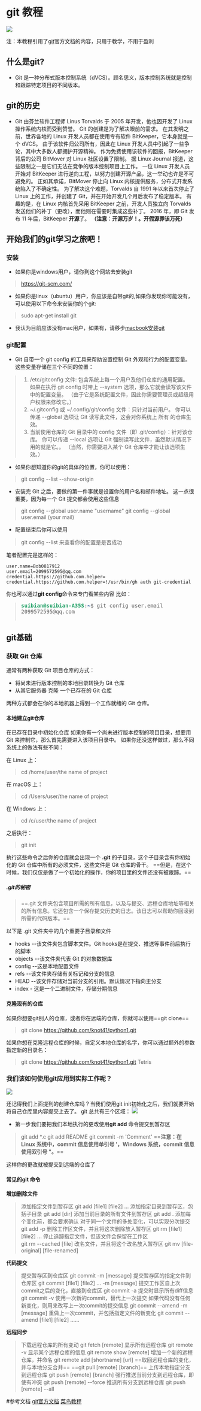# git 教程
![](https://git-scm.com/images/logo@2x.png)

注：本教程引用了[git](https://git-scm.com/)官方文档的内容，只用于教学，不用于盈利

## 什么是git?
+ Git 是一种分布式版本控制系统（dVCS）。顾名思义，版本控制系统就是控制和跟踪特定项目的不同版本。
## git的历史
+ Git 由芬兰软件工程师 Linus Torvalds 于 2005 年开发，他也因开发了 Linux 操作系统内核而受到赞誉。 Git 的创建是为了解决眼前的需求。 在其发明之前，世界各地的 Linux 开发人员都在使用专有软件 BitKeeper，它本身就是一个 dVCS。 由于该软件归公司所有，因此在 Linux 开发人员中引起了一些争论，其中大多数人都拥护开源精神。 作为免费使用该软件的回报，BitKeeper 背后的公司 BitMover 对 Linux 社区设置了限制。 据 Linux Journal 报道，这些限制之一是它们无法在竞争的版本控制项目上工作。 一位 Linux 开发人员开始对 BitKeeper 进行逆向工程，以努力创建开源产品，这一举动也许是不可避免的。 正如其承诺，BitMover 停止向 Linux 内核提供服务，分布式开发系统陷入了不确定性。 为了解决这个难题，Torvalds 自 1991 年以来首次停止了 Linux 上的工作，并创建了 Git，并在开始开发几个月后发布了稳定版本。 有趣的是，在 Linux 内核首先采用 BitKeeper 之前，开发人员独立向 Torvalds 发送他们的补丁（更改），而他则在需要时集成这些补丁。 2016 年，即 Git 发布 11 年后，BitKeeper **开源**了。
**（注意：开源万岁！。开假源罪该万死）**
## 开始我们的git学习之旅吧！
### 安装
+ 如果你是windows用户，请你到这个网站去安装git
> https://git-scm.com/
+ 如果你是linux（ubuntu）用户，你应该是自带git的,如果你发现你可能没有，可以使用以下命令来安装你的个git:
> sudo apt-get install git
+ 我认为目前应该没有mac用户，如果有，请移步[macbook安装git](https://www.atlassian.com/git/tutorials/install-git)
### git配置
+ Git 自带一个 git config 的工具来帮助设置控制 Git 外观和行为的配置变量。 这些变量存储在三个不同的位置：
>1. /etc/gitconfig 文件: 包含系统上每一个用户及他们仓库的通用配置。 如果在执行 git config 时带上 --system 选项，那么它就会读写该文件中的配置变量。 （由于它是系统配置文件，因此你需要管理员或超级用户权限来修改它。）
>2. ~/.gitconfig 或 ~/.config/git/config 文件：只针对当前用户。 你可以传递 --global 选项让 Git 读写此文件，这会对你系统上 所有 的仓库生效。
>3. 当前使用仓库的 Git 目录中的 config 文件（即 .git/config）：针对该仓库。 你可以传递 --local 选项让 Git 强制读写此文件，虽然默认情况下用的就是它。。 （当然，你需要进入某个 Git 仓库中才能让该选项生效。）
+ 如果你想知道你的git的具体的位置，你可以使用：
> git config --list --show-origin
+ 安装完 Git 之后，要做的第一件事就是设置你的用户名和邮件地址。 这一点很重要，因为每一个 Git 提交都会使用这些信息
>git config --global user.name "username"
>git config --global user.email (your mail)
+ 配置结束后你可以使用
>git config --list 
来查看你的配置是是否成功

笔者配置完是这样的：
```shell
user.name=Bob0817912
user.email=2099572595@qq.com
credential.https://github.com.helper=
credential.https://github.com.helper=!/usr/bin/gh auth git-credential

```
你也可以通过**git config**命令来专门看某些内容
比如：
><pre><font color="#26A269"><b>suibian@suibian-A35S</b></font>:<font color="#12488B"><b>~</b></font>$ git config user.email
>2099572595@qq.com
</pre>

## git基础
### 获取 Git 仓库
通常有两种获取 Git 项目仓库的方式：
* 将尚未进行版本控制的本地目录转换为 Git 仓库
* 从其它服务器 克隆 一个已存在的 Git 仓库

两种方式都会在你的本地机器上得到一个工作就绪的 Git 仓库。
#### 本地建立git仓库
在已存在目录中初始化仓库
如果你有一个尚未进行版本控制的项目目录，想要用 Git 来控制它，那么首先需要进入该项目目录中。 如果你还没这样做过，那么不同系统上的做法有些不同：

在 Linux 上：
> cd /home/user/the name of project

在 macOS 上：
>cd /Users/user/the name of project

在 Windows 上：
>cd /c/user/the name of project

之后执行：
>git init

执行这些命令之后你的仓库就会出现一个 **.git** 的子目录，这个子目录含有你初始化的 Git 仓库中所有的必须文件，这些文件是 Git 仓库的骨干。 ==但是，在这个时候，我们仅仅是做了一个初始化的操作，你的项目里的文件还没有被跟踪。==
##### .git的秘密
>==.git 文件夹包含项目所需的所有信息，以及与提交、远程仓库地址等相关的所有信息。它还包含一个保存提交历史的日志。该日志可以帮助你回滚到所需的代码版本。==

以下是 .git 文件夹中的几个重要子目录和文件
+ hooks  --该文件夹包含脚本文件。Git hooks是在提交、推送等事件前后执行的脚本
+ objects --该文件夹代表 Git 的对象数据库
+ config --这是本地配置文件
+ refs --该文件夹存储有关标记和分支的信息
+ HEAD --该文件存储对当前分支的引用。默认情况下指向主分支
+ index - 这是一个二进制文件，存储分期信息
#### 克隆现有的仓库
如果你想要git别人的仓库，或者你在远端的仓库，你就可以使用==git clone==
> git clone https://github.com/knot41/python1.git

如果你想在克隆远程仓库的时候，自定义本地仓库的名字，你可以通过额外的参数指定新的目录名：

> git clone https://github.com/knot41/python1.git Tetris

### 我们该如何使用git应用到实际工作呢？
![](https://techcommunity.microsoft.com/t5/image/serverpage/image-id/515744i1FBD444896ED1DAE/image-size/large?v=v2&px=999)

还记得我们上面提到的创建仓库吗？当我们使用git init初始化之后，我们就要开始将自己仓库里内容提交上去了。
git 总共有三个区域：
![](https://miro.medium.com/v2/resize:fit:1372/format:webp/1*diRLm1S5hkVoh5qeArND0Q.png)
+ 第一步我们要把我们本地执行的更改使用**git add** 命令提交到暂存区
> git add *.c
> git add README
> git commit -m 'Comment'
==**注意：在 Linux 系统中，commit 信息使用单引号 '，Windows 系统，commit 信息使用双引号 "。**==

这样你的更改就被提交到远端的仓库了
#### 常见的git 命令
**增加删除文件**
> 添加指定文件到暂存区
    git add [file1] [file2] ...
添加指定目录到暂存区，包括子目录
    git add [dir]
添加当前目录的所有文件到暂存区
    git add .
添加每个变化前，都会要求确认
对于同一个文件的多处变化，可以实现分次提交
    git add -p
删除工作区文件，并且将这次删除放入暂存区
    git rm [file1] [file2] ...
停止追踪指定文件，但该文件会保留在工作区    
    git rm --cached [file]
改名文件，并且将这个改名放入暂存区
    git mv [file-original] [file-renamed]

**代码提交**
> 提交暂存区到仓库区
git commit -m [message]
提交暂存区的指定文件到仓库区
git commit [file1] [file2] ... -m [message]
提交工作区自上次commit之后的变化，直接到仓库区
git commit -a
提交时显示所有diff信息
git commit -v
使用一次新的commit，替代上一次提交
如果代码没有任何新变化，则用来改写上一次commit的提交信息
git commit --amend -m [message]
重做上一次commit，并包括指定文件的新变化
git commit --amend [file1] [file2] ……

**远程同步**
>下载远程仓库的所有变动
git fetch [remote]
显示所有远程仓库
git remote -v
显示某个远程仓库的信息
git remote show [remote]
增加一个新的远程仓库，并命名
git remote add [shortname] [url]
==取回远程仓库的变化，并与本地分支合并==
==git pull [remote] [branch]==
上传本地指定分支到远程仓库
git push [remote] [branch]
强行推送当前分支到远程仓库，即使有冲突
git push [remote] --force
推送所有分支到远程仓库
git push [remote] --all

#参考文档
[git官方文档](https://git-scm.com/)
[菜鸟教程](https://www.runoob.com/git/git-tutorial.html)
